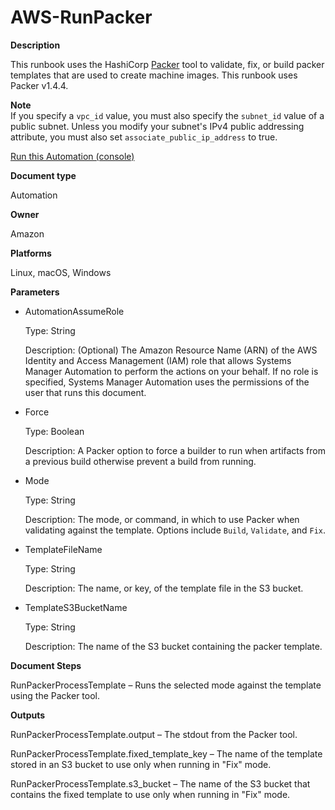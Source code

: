 # AWS\-RunPacker<a name="automation-aws-runpacker"></a>

**Description**

This runbook uses the HashiCorp [Packer](https://www.packer.io/) tool to validate, fix, or build packer templates that are used to create machine images\. This runbook uses Packer v1\.4\.4\.

**Note**  
If you specify a `vpc_id` value, you must also specify the `subnet_id` value of a public subnet\. Unless you modify your subnet's IPv4 public addressing attribute, you must also set `associate_public_ip_address` to true\.

[Run this Automation \(console\)](https://console.aws.amazon.com/systems-manager/automation/execute/AWS-RunPacker)

**Document type**

Automation

**Owner**

Amazon

**Platforms**

Linux, macOS, Windows

**Parameters**
+ AutomationAssumeRole

  Type: String

  Description: \(Optional\) The Amazon Resource Name \(ARN\) of the AWS Identity and Access Management \(IAM\) role that allows Systems Manager Automation to perform the actions on your behalf\. If no role is specified, Systems Manager Automation uses the permissions of the user that runs this document\.
+ Force

  Type: Boolean

  Description: A Packer option to force a builder to run when artifacts from a previous build otherwise prevent a build from running\. 
+ Mode

  Type: String

  Description: The mode, or command, in which to use Packer when validating against the template\. Options include `Build`, `Validate`, and `Fix`\.
+ TemplateFileName

  Type: String

  Description: The name, or key, of the template file in the S3 bucket\.
+ TemplateS3BucketName

  Type: String

  Description: The name of the S3 bucket containing the packer template\.

**Document Steps**

RunPackerProcessTemplate – Runs the selected mode against the template using the Packer tool\.

**Outputs**

RunPackerProcessTemplate\.output – The stdout from the Packer tool\.

RunPackerProcessTemplate\.fixed\_template\_key – The name of the template stored in an S3 bucket to use only when running in "Fix" mode\.

RunPackerProcessTemplate\.s3\_bucket – The name of the S3 bucket that contains the fixed template to use only when running in "Fix" mode\.